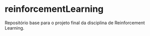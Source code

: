 # reinforcementLearning
Repositório base para o projeto final da disciplina de Reinforcement Learning.
